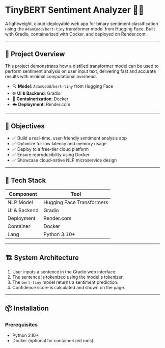 # TinyBERT Sentiment Analyzer 🧠💬

A lightweight, cloud-deployable web app for binary sentiment classification using the `AdamCodd/bert-tiny` transformer model from Hugging Face. Built with Gradio, containerized with Docker, and deployed on Render.com.

---

## 🚀 Project Overview

This project demonstrates how a distilled transformer model can be used to perform sentiment analysis on user input text, delivering fast and accurate results with minimal computational overhead.

- 🔍 **Model**: `AdamCodd/bert-tiny` from Hugging Face
- 🌐 **UI & Backend**: Gradio
- 🐳 **Containerization**: Docker
- ☁️ **Deployment**: Render.com

---

## 🎯 Objectives

- ✅ Build a real-time, user-friendly sentiment analysis app
- ✅ Optimize for low latency and memory usage
- ✅ Deploy to a free-tier cloud platform
- ✅ Ensure reproducibility using Docker
- ✅ Showcase cloud-native NLP microservice design

---

## 🧰 Tech Stack

| Component     | Tool                     |
|--------------|--------------------------|
| NLP Model     | Hugging Face Transformers |
| UI & Backend | Gradio                   |
| Deployment   | Render.com               |
| Container    | Docker                   |
| Lang         | Python 3.10+             |

---

## 🏗️ System Architecture

1. User inputs a sentence in the Gradio web interface.
2. The sentence is tokenized using the model's tokenizer.
3. The `bert-tiny` model returns a sentiment prediction.
4. Confidence score is calculated and shown on the page.


---

## 📦 Installation

### Prerequisites

- Python 3.10+
- Docker (optional for containerized runs)
